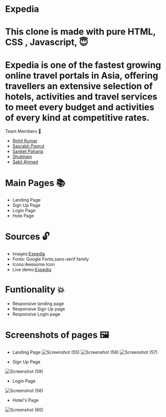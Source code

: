 # Expedia

# This clone is made with pure HTML, CSS , Javascript, 😇

# Expedia is one of the fastest growing online travel portals in Asia, offering travellers an extensive selection of hotels, activities and travel services to meet every budget and activities of every kind at competitive rates.

Team Members 🤝
- [Rohit Kumar](https://github.com/Rohit1-1) 
- [Saurabh Pagrut](https://github.com/SaurabhPagrut)
- [Sanket Paharia](https://github.com/SanketPaharia)
- [Shubham](https://github.com/SJ0404)
- [Sakil Ahmed](https://github.com/0ALEX-2)
 
 # Main Pages 📚
 * Landing Page
 * Sign Up Page
 * Login Page
 * Hote Page
 
 # Sources 🔓
 * Images:[Expedia](https://www.expedia.co.in/)
 * Fonts: Google Fonts,sans-serif family
 * Icons:Awesome Icon
 *  Live demo:[Expedia](https://www.expedia.co.in/)

# Funtionality 💥
* Responsive landing page
* Responsive Sign Up page
* Responsive Login page

# Screenshots of pages 🖼️
* Landing Page
![Screenshot (55)](https://user-images.githubusercontent.com/99972374/167266210-e0f8d255-b3fa-4f98-a455-0d543af9a4bb.png)
![Screenshot (56)](https://user-images.githubusercontent.com/99972374/167266216-ec145908-c60f-47af-8667-6eaaf96effad.png)
![Screenshot (57)](https://user-images.githubusercontent.com/99972374/167266226-e871e0bc-ba08-4618-aa67-017dae90a77f.png)

* Sign Up Page

![Screenshot (59)](https://user-images.githubusercontent.com/99972374/167266243-6b60b169-29fe-4101-8f22-e8d9086d9f92.png)

* Login Page

![Screenshot (58)](https://user-images.githubusercontent.com/99972374/167266259-8ff6b698-a81d-4162-a333-9a974a6af7e9.png)

* Hotel's Page

![Screenshot (60)](https://user-images.githubusercontent.com/99972374/167266285-eaa09eaa-b7a1-4b61-9555-374f1973a050.png)


















